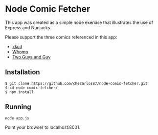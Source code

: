 # Node Comic Fetcher

This app was created as a simple node exercise that illustrates the use of Express and Nunjucks.

Please support the three comics referenced in this app:

* [xkcd](http://xkcd.com/)
* [Whomp](http://www.whompcomic.com/)
* [Two Guys and Guy](http://www.twogag.com/)

## Installation

```
$ git clone https://github.com/checarlos87/node-comic-fetcher.git
$ cd node-comic-fetcher/
$ npm install
```

## Running
```
node app.js
```

Point your browser to localhost:8001.

